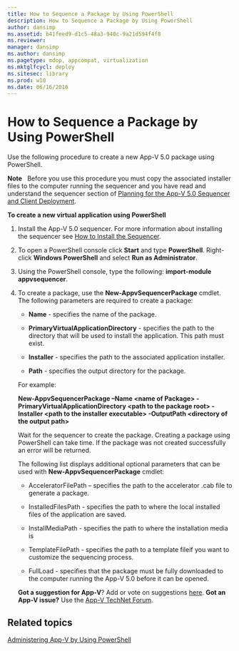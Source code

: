 ```yaml
---
title: How to Sequence a Package by Using PowerShell
description: How to Sequence a Package by Using PowerShell
author: dansimp
ms.assetid: b41feed9-d1c5-48a3-940c-9a21d594f4f8
ms.reviewer: 
manager: dansimp
ms.author: dansimp
ms.pagetype: mdop, appcompat, virtualization
ms.mktglfcycl: deploy
ms.sitesec: library
ms.prod: w10
ms.date: 06/16/2016
---
```



# How to Sequence a Package by Using PowerShell


Use the following procedure to create a new App-V 5.0 package using PowerShell.

**Note**  
Before you use this procedure you must copy the associated installer files to the computer running the sequencer and you have read and understand the sequencer section of [Planning for the App-V 5.0 Sequencer and Client Deployment](planning-for-the-app-v-50-sequencer-and-client-deployment.md).

 

**To create a new virtual application using PowerShell**

1.  Install the App-V 5.0 sequencer. For more information about installing the sequencer see [How to Install the Sequencer](how-to-install-the-sequencer-beta-gb18030.md).

2.  To open a PowerShell console click **Start** and type **PowerShell**. Right-click **Windows PowerShell** and select **Run as Administrator**.

3.  Using the PowerShell console, type the following: **import-module appvsequencer**.

4.  To create a package, use the **New-AppvSequencerPackage** cmdlet. The following parameters are required to create a package:

    -   **Name** - specifies the name of the package.

    -   **PrimaryVirtualApplicationDirectory** - specifies the path to the directory that will be used to install the application. This path must exist.

    -   **Installer** - specifies the path to the associated application installer.

    -   **Path** - specifies the output directory for the package.

    For example:

    **New-AppvSequencerPackage –Name &lt;name of Package&gt; -PrimaryVirtualApplicationDirectory &lt;path to the package root&gt; -Installer &lt;path to the installer executable&gt; -OutputPath &lt;directory of the output path&gt;**

    Wait for the sequencer to create the package. Creating a package using PowerShell can take time. If the package was not created successfully an error will be returned.

    The following list displays additional optional parameters that can be used with **New-AppvSequencerPackage** cmdlet:

    -   AcceleratorFilePath – specifies the path to the accelerator .cab file to generate a package.

    -   InstalledFilesPath - specifies the path to where the local installed files of the application are saved.

    -   InstallMediaPath - specifies the path to where the installation media is

    -   TemplateFilePath - specifies the path to a template fileif you want to customize the sequencing process.

    -   FullLoad - specifies that the package must be fully downloaded to the computer running the App-V 5.0 before it can be opened.

    **Got a suggestion for App-V**? Add or vote on suggestions [here](http://appv.uservoice.com/forums/280448-microsoft-application-virtualization). **Got an App-V issue?** Use the [App-V TechNet Forum](https://social.technet.microsoft.com/Forums/home?forum=mdopappv).

## Related topics


[Administering App-V by Using PowerShell](administering-app-v-by-using-powershell.md)

 

 





